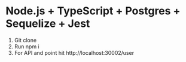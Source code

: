 # Node.js + TypeScript + Postgres + Sequelize + Jest

1. Git clone
2. Run npm i
4. For API and point hit http://localhost:30002/user